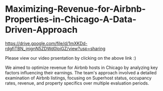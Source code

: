 # Maximizing-Revenue-for-Airbnb-Properties-in-Chicago-A-Data-Driven-Approach

https://drive.google.com/file/d/1mXKDd-rdgfiTBN_jnignN5ZDWd0loiGZ/view?usp=sharing

Please view our video prsentation by clicking on the above link :)

We aimed to optimize revenue for Airbnb hosts in Chicago by analyzing key factors influencing their earnings. The team's approach involved a detailed examination of Airbnb listings, focusing on Superhost status, occupancy rates, revenue, and property specifics over multiple evaluation periods.
